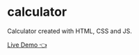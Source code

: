 # calculator

Calculator created with HTML, CSS and JS.

[Live Demo 👈](https://kienminh-coding.github.io/calculator/)
